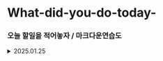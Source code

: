 # What-did-you-do-today-
### 오늘 할일을 적어놓자 / 마크다운연습도

<details>
<summary>2025.01.25</summary>
<div markdown="1">
- 코드잇 react-data-다루기 수강 <br>
- 솔로트립 인턴 react-dnd 적용하기
</div>
</details>
